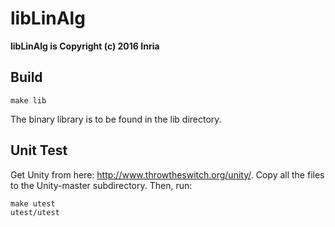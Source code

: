 libLinAlg
==============

__libLinAlg is Copyright (c) 2016 Inria__

Build
-------------

    make lib

The binary library is to be found in the lib directory.

Unit Test
--------------

Get Unity from here: http://www.throwtheswitch.org/unity/. Copy all the files to the Unity-master subdirectory. Then, run:

    make utest
    utest/utest
